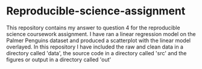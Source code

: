 # Reproducible-science-assignment
This repository contains my answer to question 4 for the reproducible science coursework assignment. 
I have ran a linear regression model on the Palmer Penguins dataset and produced a scatterplot with the linear model overlayed.
In this repository I have included the raw and clean data in a directory called 'data', the source code in a directory called 'src' and the figures or output in a directory called 'out'
